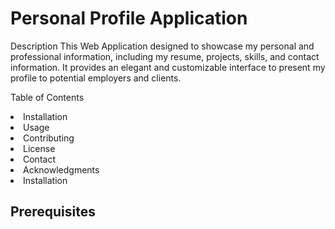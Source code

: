 <h1>Personal Profile Application</h1>

Description
This Web Application designed to showcase my personal and professional information, including my resume, projects, skills, and contact information. It provides an elegant and customizable interface to present my profile to potential employers and clients.


Table of Contents

<li>Installation</li>
<li>Usage</li>
<li>Contributing</li>
<li>License</li>
<li>Contact</li>
<li>Acknowledgments</li>
<li>Installation</li>


<h2>Prerequisites</h2>

